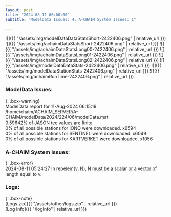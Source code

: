 ```yaml
---
layout: post
title: "2024-08-11 06:00:00"
subtitle: "ModelData Issues: 4; A-CHAIM System Issues: 1"

---
```


![]({{ "/assets/img/modelDataDataStatsShort-2422406.png" | relative_url }})
![]({{ "/assets/img/achaimDataStatsShort-2422406.png" | relative_url }})
![]({{ "/assets/img/achaimDataStatsLong00-2422406.png" | relative_url }})
![]({{ "/assets/img/achaimDataStatsLong01-2422406.png" | relative_url }})
![]({{ "/assets/img/achaimDataStatsLong02-2422406.png" | relative_url }})
![]({{ "/assets/img/modelDataDataStats-2422406.png" | relative_url }})
![]({{ "/assets/img/modelDataStationStats-2422406.png" | relative_url }})
![]({{ "/assets/img/achaimRunTime-2422406.png" | relative_url }})


### ModelData Issues:  
  
{: .box-warning}  
 ModelData report for 11-Aug-2024 06:15:19   
 /home/chaim/ACHAIM_SERVER/A-CHAIM/modelData/2024/224/06/modelData.mat   
 0.59642% of JASON tec values are finite   
 0% of all possible stations for IONO were downloaded. x6594   
 0% of all possible stations for SENTINEL were downloaded. x6049   
 0% of all possible stations for KARTVERKET were downloaded. x1056   
  
### A-CHAIM System Issues:  
  
{: .box-error}  
2024-08-11 05:24:27 In repelem(v, N), N must be a scalar or a vector of length equal to v.  

### Logs:  
  
{: .box-note}  
[Logs.zip]({{ "/assets/other/logs.zip" | relative_url }})  
[Log Info]({{ "/logInfo" | relative_url }})  
